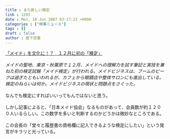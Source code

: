 ```yaml
---
title : また新しい検定
link : 1293
date : Mon, 18 Jun 2007 03:17:22 +0000
categories : ["時事ニュース"]
tags : []
draft : false
author : 倉下忠憲
---
```


<A HREF="http://www.sankei.co.jp/culture/bunka/070618/bnk070618001.htm" TARGET="_blank">「メイド」を文化に！？　１２月に初の「検定」</A> <BR><BR><I>メイドの聖地、東京・秋葉原で１２月、メイドへの理解力を試す筆記と実技を兼ねた初の検定試験「メイド検定」が行われる。メイドビジネスは、ブームのピークは過ぎたともいわれるが、カフェから眼鏡店や整体サロンにも進出している。検定のねらいは何か。メイドビジネスの現状と問題点をさぐった。</I><BR><BR>なんでも検定にすればいいってもんではないと思う。<BR><BR>しかし記事によると、「日本メイド協会」なるものがあって、会員数が約１２００人いるらしい。この数字を多いと判断するのかどうかは微妙なところである。<BR><BR>この会長の「堂々と履歴書の資格欄に記入できるような検定にしたい」という発言がキラリと光っている。<br><br>
